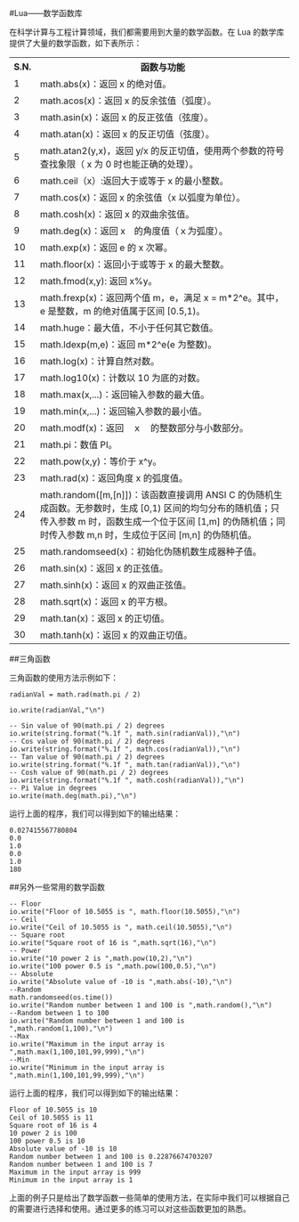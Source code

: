 #Lua——数学函数库  

在科学计算与工程计算领域，我们都需要用到大量的数学函数。在 Lua 的数学库提供了大量的数学函数，如下表所示：  


<table>
	<tr>
		<th>S.N.</th>
		<th>函数与功能</th>
	</tr>
	<tr>
		<td>1</td>
		<td>math.abs(x)：返回 x 的绝对值。</td>
	</tr>
	<tr>
		<td>2</td>
		<td>math.acos(x)：返回 x 的反余弦值（弧度）。</td>
	</tr>
	<tr>
		<td>3</td>
		<td>math.asin(x)：返回 x 的反正弦值（弦度）。</td>
	</tr>
	<tr>
		<td>4</td>
		<td>math.atan(x)：返回 x 的反正切值（弦度）。</td>
	</tr>
	<tr>
		<td>5</td>
		<td>math.atan2(y,x)，返回 y/x 的反正切值，使用两个参数的符号查找象限（ x 为 0 时也能正确的处理）。</td>
	</tr>
	<tr>
		<td>6</td>
		<td>math.ceil（x）:返回大于或等于 x 的最小整数。</td>
	</tr>
	<tr>
		<td>7</td>
		<td>math.cos(x)：返回 x 的余弦值（x 以弧度为单位）。</td>
	</tr>
	<tr>
		<td>8</td>
		<td>math.cosh(x)：返回 x 的双曲余弦值。</td>
	</tr>
	<tr>
		<td>9</td>
		<td>math.deg(x)：返回 x　的角度值（ｘ为弧度）。</td>
	</tr>
	<tr>
		<td>10</td>
		<td>math.exp(x)：返回 e 的 x 次幂。</td>
	</tr>
	<tr>
		<td>11</td>
		<td>math.floor(x)：返回小于或等于 x 的最大整数。</td>
	</tr>
	<tr>
		<td>12</td>
		<td>math.fmod(x,y): 返回 x%y。</td>
	</tr>
	<tr>
		<td>13</td>
		<td>math.frexp(x)：返回两个值 m，e，满足 x = m*2^e。其中，e 是整数，m 的绝对值属于区间 [0.5,1)。</td>
	</tr>
	<tr>
		<td>14</td>
		<td>math.huge：最大值，不小于任何其它数值。</td>
	</tr>
	<tr>
		<td>15</td>
		<td>math.ldexp(m,e)：返回 m*2^e(e 为整数)。</td>
	</tr>
	<tr>
		<td>16</td>
		<td>math.log(x)：计算自然对数。</td>
	</tr>
	<tr>
		<td>17</td>
		<td>math.log10(x)：计数以 10 为底的对数。</td>
	</tr>
	<tr>
		<td>18</td>
		<td>math.max(x,...)：返回输入参数的最大值。</td>
	</tr>
	<tr>
		<td>19</td>
		<td>math.min(x,...)：返回输入参数的最小值。</td>
	</tr>
	<tr>
		<td>20</td>
		<td>math.modf(x)：返回　ｘ　的整数部分与小数部分。</td>
	</tr>
	<tr>
		<td>21</td>
		<td>math.pi：数值 PI。</td>
	</tr>
	<tr>
		<td>22</td>
		<td>math.pow(x,y)：等价于 x^y。</td>
	</tr>
	<tr>
		<td>23</td>
		<td>math.rad(x)：返回角度 x 的弧度值。</td>
	</tr>
	<tr>
		<td>24</td>
		<td>math.random([m,[n]])：该函数直接调用 ANSI C 的伪随机生成函数。无参数时，生成 [0,1) 区间的均匀分布的随机值；只传入参数 m 时，函数生成一个位于区间 [1,m] 的伪随机值；同时传入参数 m,n 时，生成位于区间 [m,n] 的伪随机值。</td>
	</tr>
	<tr>
		<td>25</td>
		<td>math.randomseed(x)：初始化伪随机数生成器种子值。</td>
	</tr>
	<tr>
		<td>26</td>
		<td>math.sin(x)：返回 x 的正弦值。</td>
	</tr>
	<tr>
		<td>27</td>
		<td>math.sinh(x)：返回 x 的双曲正弦值。</td>
	</tr>
	<tr>
		<td>28</td>
		<td>math.sqrt(x)：返回 x 的平方根。</td>
	</tr>
	<tr>
		<td>29</td>
		<td>math.tan(x)：返回 x 的正切值。</td>
	</tr>
	<tr>
		<td>30</td>
		<td>math.tanh(x)：返回 x 的双曲正切值。</td>
	</tr>
</table>

##三角函数  

三角函数的使用方法示例如下：  

```
radianVal = math.rad(math.pi / 2)

io.write(radianVal,"\n")

-- Sin value of 90(math.pi / 2) degrees
io.write(string.format("%.1f ", math.sin(radianVal)),"\n")
-- Cos value of 90(math.pi / 2) degrees
io.write(string.format("%.1f ", math.cos(radianVal)),"\n")
-- Tan value of 90(math.pi / 2) degrees
io.write(string.format("%.1f ", math.tan(radianVal)),"\n")
-- Cosh value of 90(math.pi / 2) degrees
io.write(string.format("%.1f ", math.cosh(radianVal)),"\n")
-- Pi Value in degrees
io.write(math.deg(math.pi),"\n")
```  

运行上面的程序，我们可以得到如下的输出结果：  

```
0.027415567780804
0.0 
1.0 
0.0 
1.0 
180
```  

##另外一些常用的数学函数  

```
-- Floor
io.write("Floor of 10.5055 is ", math.floor(10.5055),"\n")
-- Ceil
io.write("Ceil of 10.5055 is ", math.ceil(10.5055),"\n")
-- Square root
io.write("Square root of 16 is ",math.sqrt(16),"\n")
-- Power
io.write("10 power 2 is ",math.pow(10,2),"\n")
io.write("100 power 0.5 is ",math.pow(100,0.5),"\n")
-- Absolute
io.write("Absolute value of -10 is ",math.abs(-10),"\n")
--Random
math.randomseed(os.time())
io.write("Random number between 1 and 100 is ",math.random(),"\n")
--Random between 1 to 100
io.write("Random number between 1 and 100 is ",math.random(1,100),"\n")
--Max
io.write("Maximum in the input array is ",math.max(1,100,101,99,999),"\n")
--Min
io.write("Minimum in the input array is ",math.min(1,100,101,99,999),"\n")
```  

运行上面的程序，我们可以得到如下的输出结果：  

```
Floor of 10.5055 is 10
Ceil of 10.5055 is 11
Square root of 16 is 4
10 power 2 is 100
100 power 0.5 is 10
Absolute value of -10 is 10
Random number between 1 and 100 is 0.22876674703207
Random number between 1 and 100 is 7
Maximum in the input array is 999
Minimum in the input array is 1
```  

上面的例子只是给出了数学函数一些简单的使用方法，在实际中我们可以根据自己的需要进行选择和使用。通过更多的练习可以对这些函数更加的熟悉。